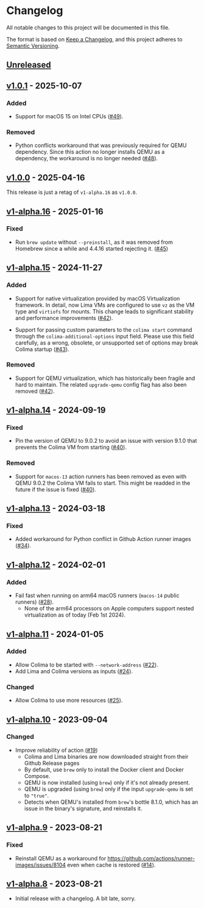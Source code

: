 # Changelog

All notable changes to this project will be documented in this file.

The format is based on [Keep a Changelog],
and this project adheres to [Semantic Versioning].

## [Unreleased]

## [v1.0.1] - 2025-10-07

### Added

- Support for macOS 15 on Intel CPUs ([#49](https://github.com/douglascamata/setup-docker-macos-action/pull/49)).

### Removed

- Python conflicts workaround that was previously required for QEMU dependency. Since this action no longer installs QEMU as a dependency, the workaround is no longer needed ([#48](https://github.com/douglascamata/setup-docker-macos-action/pull/48)).

## [v1.0.0] - 2025-04-16

This release is just a retag of `v1-alpha.16` as `v1.0.0`.

## [v1-alpha.16] - 2025-01-16

### Fixed

- Run `brew update` without `--preinstall`, as it was removed from Homebrew since a while and 4.4.16 started rejecting it. ([#45](https://github.com/douglascamata/setup-docker-macos-action/pull/45))

## [v1-alpha.15] - 2024-11-27

### Added

- Support for native virtualization provided by macOS Virtualization framework. In detail, now Lima VMs are configured to use `vz` as the VM type and `virtiofs` for mounts. This change leads to significant stability and performance improvements ([#42](https://github.com/douglascamata/setup-docker-macos-action/pull/42)).

- Support for passing custom parameters to the `colima start` command through the `colima-additional-options` input field. Please use this field carefully, as a wrong, obsolete, or unsupported set of options may break Colima startup ([#43](https://github.com/douglascamata/setup-docker-macos-action/pull/43)).

### Removed

- Support for QEMU virtualization, which has historically been fragile and hard to maintain. The related `upgrade-qemu` config flag has also been removed ([#42](https://github.com/douglascamata/setup-docker-macos-action/pull/42)).

## [v1-alpha.14] - 2024-09-19

### Fixed

- Pin the version of QEMU to 9.0.2 to avoid an issue with version 9.1.0 that prevents the Colima VM from starting ([#40](https://github.com/douglascamata/setup-docker-macos-action/pull/40)).

### Removed

- Support for `macos-13` action runners has been removed as even with QEMU 9.0.2 the Colima VM fails to start. This might be readded in the future if the issue is fixed ([#40](https://github.com/douglascamata/setup-docker-macos-action/pull/40)).

## [v1-alpha.13] - 2024-03-18

### Fixed

- Added workaround for Python conflict in Github Action runner images ([#34](https://github.com/douglascamata/setup-docker-macos-action/pull/34)).

## [v1-alpha.12] - 2024-02-01

### Added

- Fail fast when running on arm64 macOS runners (`macos-14` public runners) ([#28](https://github.com/douglascamata/setup-docker-macos-action/pull/28)).
  - None of the arm64 processors on Apple computers support nested virtualization as of today (Feb 1st 2024).

## [v1-alpha.11] - 2024-01-05

### Added

- Allow Colima to be started with `--network-address` ([#22](https://github.com/douglascamata/setup-docker-macos-action/pull/22)).
- Add Lima and Colima versions as inputs ([#24](https://github.com/douglascamata/setup-docker-macos-action/pull/24)).

### Changed

- Allow Colima to use more resources ([#25](https://github.com/douglascamata/setup-docker-macos-action/pull/25)).

## [v1-alpha.10] - 2023-09-04

### Changed

- Improve reliability of action ([#19](https://github.com/douglascamata/setup-docker-macos-action/pull/19))
  - Colima and Lima binaries are now downloaded straight from their Github Release pages
  - By default, use `brew` only to install the Docker client and Docker Compose.
  - QEMU is now installed (using `brew`) only if it's not already present.
  - QEMU is upgraded (using `brew`) only if the input `upgrade-qemu` is set to `"true"`.
  - Detects when QEMU's installed from `brew`'s bottle 8.1.0, which has an issue in the binary's signature, and reinstalls it.

## [v1-alpha.9] - 2023-08-21

### Fixed

- Reinstall QEMU as a workaround for <https://github.com/actions/runner-images/issues/8104>
  even when cache is restored ([#14](https://github.com/douglascamata/setup-docker-macos-action/pull/14)).

## [v1-alpha.8] - 2023-08-21

- Initial release with a changelog. A bit late, sorry.

<!-- Links -->
[keep a changelog]: https://keepachangelog.com/en/1.0.0/
[semantic versioning]: https://semver.org/spec/v2.0.0.html

<!-- Versions -->
[Unreleased]: https://github.com/douglascamata/setup-docker-macos-action/compare/v1.0.1...HEAD
[v1.0.1]: https://github.com/douglascamata/setup-docker-macos-action/compare/v1.0.0...v1.0.1
[v1.0.0]: https://github.com/douglascamata/setup-docker-macos-action/compare/v1-alpha.16...v1.0.0
[v1-alpha.16]: https://github.com/douglascamata/setup-docker-macos-action/compare/v1-alpha.15...v1-alpha.16
[v1-alpha.15]: https://github.com/douglascamata/setup-docker-macos-action/compare/v1-alpha.14...v1-alpha.15
[v1-alpha.14]: https://github.com/douglascamata/setup-docker-macos-action/compare/v1-alpha.13...v1-alpha.14
[v1-alpha.13]: https://github.com/douglascamata/setup-docker-macos-action/compare/v1-alpha.12...v1-alpha.13
[v1-alpha.12]: https://github.com/douglascamata/setup-docker-macos-action/compare/v1-alpha.11...v1-alpha.12
[v1-alpha.11]: https://github.com/douglascamata/setup-docker-macos-action/compare/v1-alpha.10...v1-alpha.11
[v1-alpha.10]: https://github.com/douglascamata/setup-docker-macos-action/compare/v1-alpha.9...v1-alpha.10
[v1-alpha.9]: https://github.com/douglascamata/setup-docker-macos-action/compare/v1-alpha.8...v1-alpha.9
[v1-alpha.8]: https://github.com/douglascamata/setup-docker-macos-action/releases/tag/v1-alpha.8
